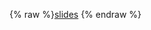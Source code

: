 {% raw %}[slides](https://students.washington.edu/olzama/ge/ge-meeting2.pdf)
<update date omitted for speed>{% endraw %}